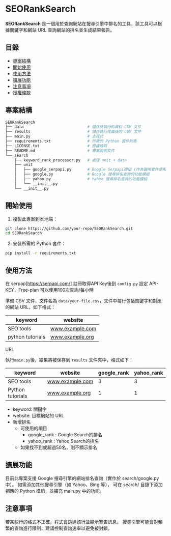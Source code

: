 # SEORankSearch

**SEORankSearch** 是一個用於查詢網站在搜尋引擎中排名的工具，該工具可以根據關鍵字和網站 URL 查詢網站的排名並生成結果報告。

## 目錄
- [專案結構](#專案結構)
- [開始使用](#開始使用)
- [使用方法](#使用方法)
- [擴展功能](#擴展功能)
- [注意事項](#注意事項)
- [授權條款](#license)

## 專案結構

```bash
SEORankSearch
├── data                            # 儲存待執行的資料 CSV 文件
├── results                         # 儲存執行爬蟲後的 CSV 文件
├── main.py                         # 主程式
├── requirements.txt                # 所需的 Python 套件列表
├── LICENSE.txt                     # 授權條款
├── README.md                       # 專案說明文件
└── search
    ├── keyword_rank_processor.py   # 處理 unit + data
    ├── unit
    │   ├── google_serpapi.py       # Google Serpapi模組 (作為備用套件使用)
    │   ├── google.py               # Google 搜尋排名查詢的功能模組
    │   ├── yahoo.py                # Yahoo 搜尋排名查詢的功能模組
    │   └── __init__.py
    └── __init__.py
```


## 開始使用

1. 複製此專案到本地端：

```bash
git clone https://github.com/your-repo/SEORankSearch.git
cd SEORankSearch
```

2. 安裝所需的 Python 套件：

```bash
pip install -r requirements.txt
```

## 使用方法

在 serpap[https://serpapi.com/] 註冊取得API Key後到 `config.py` 設定 API-KEY，Free-plan 可以使用100次查詢/每小時

準備 CSV 文件，文件名為 `data/your-file.csv`，文件中每行包括關鍵字和對應的網站 URL，如下格式：

| keyword           | website            |
|-------------------|--------------------|
| SEO tools         | www.example.com    |
| python tutorials  | www.example.org    |
URL

執行`main.py`後，結果將被保存到 `results` 文件夾中，格式如下：

| keyword           | website            | google_rank |yahoo_rank| 
|-------------------|--------------------|-------------|----------|
| SEO tools         | www.example.com    | 3           | 3        |
| Python tutorials  | www.example.org    | 1           | 1        |

- keyword: 關鍵字
- website: 目標網站的 URL
- 新增排名
    - 可使用的項目
        - google_rank : Google Search的排名
        - yahoo_rank : Yahoo Search的排名
    - 如果找不到或超過50名，則不顯示排名

## 擴展功能
目前此專案支援 Google 搜尋引擎的網站排名查詢（實作於 search/google.py 中）。
如需添加其他搜尋引擎（如 Yahoo、Bing 等），
可在 search/ 目錄下添加相應的 Python 模組，並擴充 main.py 中的功能。

## 注意事項
若某些行的格式不正確，程式會跳過該行並顯示警告訊息。
搜尋引擎可能會對頻繁的查詢進行限制，建議控制查詢速率以避免被封鎖。